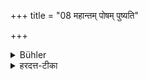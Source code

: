 +++
title = "08 महान्तम् पोषम् पुष्यति"

+++

<details><summary>Bühler</summary>

8. (Thus) he obtains great prosperity.
</details>

<details><summary>हरदत्त-टीका</summary>

## सूत्रम्
महान्तं पोषं पुष्यति ॥ ८॥  
### प्रस्तावः
एवं कृते फलमाह—  
## टिप्पनी
महत्या पुष्टया युक्तो भवति ॥ ८ ॥
</details>
